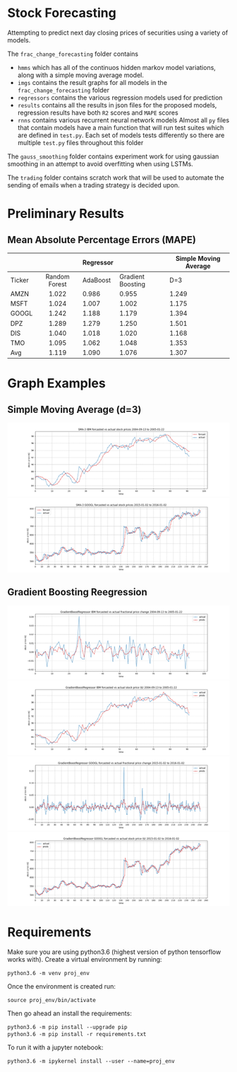 # Stock Forecasting 
Attempting to predict next day closing prices of securities using a variety of models. 


The `frac_change_forecasting` folder contains 
- `hmms` which has all of the continuos hidden markov model variations, along with a simple moving average model.
- `imgs` contains the result graphs for all models in the `frac_change_forecasting` folder
- `regressors` contains the various regression models used for prediction
- `results` contains all the results in json files for the proposed models, regression results have both `R2` scores and `MAPE` scores
- `rnns` contains various recurrent neural network models 
Almost all `py` files that contain models have a main function that will run test suites which are defined in `test.py`. Each set of models tests differently so there are multiple `test.py` files throughout this folder


The `gauss_smoothing` folder contains experiment work for using gaussian smoothing in an attempt to avoid overfitting when using LSTMs.


The `trading` folder contains scratch work that will be used to automate the sending of emails when a trading strategy is decided upon.


# Preliminary Results

## Mean Absolute Percentage Errors (MAPE)

|        |               | Regressor |                   | Simple Moving Average |
|--------|:-------------:|-----------|-------------------|-----------------------|
| Ticker | Random Forest | AdaBoost  | Gradient Boosting | D=3                   |
| AMZN   | 1.022         | 0.986     | 0.955             | 1.249                 |
| MSFT   | 1.024         | 1.007     | 1.002             | 1.175                 |
| GOOGL  | 1.242         | 1.188     | 1.179             | 1.394                 |
| DPZ    | 1.289         | 1.279     | 1.250             | 1.501                 |
| DIS    | 1.040         | 1.018     | 1.020             | 1.168                 |
| TMO    | 1.095         | 1.062     | 1.048             | 1.353                 |
| Avg    | 1.119         | 1.090     | 1.076             | 1.307                 |

# Graph Examples

## Simple Moving Average (d=3)
![](https://github.com/rlavelle/stock-forecasting/blob/master/frac_change_forecasting/imgs/sma/SMA-3%20IBM%20forcasted%20vs%20actual%20stock%20prices%202004-09-13%20to%202005-01-22.png)
![](https://github.com/rlavelle/stock-forecasting/blob/master/frac_change_forecasting/imgs/sma/SMA-3%20GOOGL%20forcasted%20vs%20actual%20stock%20prices%202015-01-02%20to%202016-01-02.png)

## Gradient Boosting Reegression
![](https://github.com/rlavelle/stock-forecasting/blob/master/frac_change_forecasting/imgs/gradient_boosting/GradientBoostRegressor%20IBM%20forcasted%20vs%20actual%20fractional%20price%20change%202004-09-13%20to%202005-01-22.png)
![](https://github.com/rlavelle/stock-forecasting/blob/master/frac_change_forecasting/imgs/gradient_boosting/GradientBoostRegressor%20IBM%20forcasted%20vs%20actual%20stock%20price%20(%24)%202004-09-13%20to%202005-01-22.png)
![](https://github.com/rlavelle/stock-forecasting/blob/master/frac_change_forecasting/imgs/gradient_boosting/GradientBoostRegressor%20GOOGL%20forcasted%20vs%20actual%20fractional%20price%20change%202015-01-02%20to%202016-01-02.png)
![](https://github.com/rlavelle/stock-forecasting/blob/master/frac_change_forecasting/imgs/gradient_boosting/GradientBoostRegressor%20GOOGL%20forcasted%20vs%20actual%20stock%20price%20(%24)%202015-01-02%20to%202016-01-02.png)


# Requirements

Make sure you are using python3.6 (highest version of python tensorflow works with). Create a virtual environment by running:

```
python3.6 -m venv proj_env
```

Once the environment is created run:

```
source proj_env/bin/activate
```

Then go ahead an install the requirements:

```
python3.6 -m pip install --upgrade pip
python3.6 -m pip install -r requirements.txt
```

To run it with a jupyter notebook:

```
python3.6 -m ipykernel install --user --name=proj_env
```
